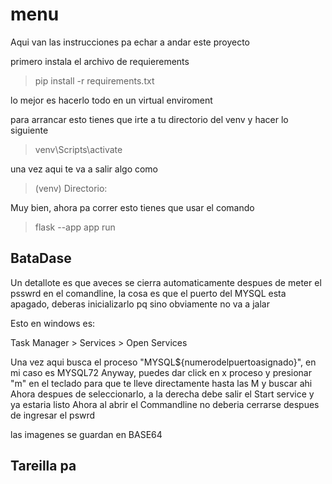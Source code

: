 # menu

Aqui van las instrucciones pa echar a andar este proyecto

primero instala el archivo de requierements

> pip install -r requirements.txt

lo mejor es hacerlo todo en un virtual enviroment

para arrancar esto tienes que irte a tu directorio del venv y hacer lo siguiente

> venv\Scripts\activate

una vez aqui te va a salir algo como

> (venv) Directorio:

Muy bien, ahora pa correr esto tienes que usar el comando

> flask --app app run

## BataDase

Un detallote es que aveces se cierra automaticamente despues de meter el psswrd en el comandline, la cosa es que el puerto del MYSQL esta apagado, deberas inicializarlo pq sino obviamente no va a jalar

Esto en windows es:

Task Manager > Services > Open Services

Una vez aqui busca el proceso "MYSQL${numerodelpuertoasignado}", en mi caso es MYSQL72
Anyway, puedes dar click en x proceso y presionar "m" en el teclado para que te lleve directamente hasta las M y buscar ahi
Ahora despues de seleccionarlo, a la derecha debe salir el Start service y ya estaria listo
Ahora al abrir el Commandline no deberia cerrarse despues de ingresar el pswrd

las imagenes se guardan en BASE64

## Tareilla pa
